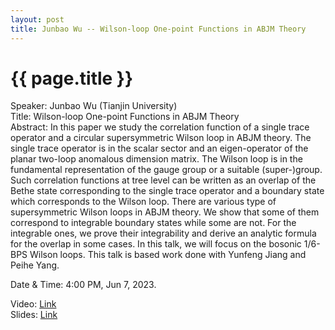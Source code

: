 ```yaml
---
layout: post
title: Junbao Wu -- Wilson-loop One-point Functions in ABJM Theory
---
```


{{ page.title }}
================

Speaker: Junbao Wu (Tianjin University)  
Title: Wilson-loop One-point Functions in ABJM Theory   
Abstract: In this paper we study the correlation function of a single trace operator and a circular supersymmetric Wilson loop in ABJM theory. The single trace operator is in the scalar sector and an eigen-operator of the planar two-loop anomalous dimension matrix. The Wilson loop is in the fundamental representation of the gauge group or a suitable (super-)group.  Such correlation functions at tree level can be  written as an overlap of the Bethe state corresponding to the single trace operator and a boundary state which corresponds to the Wilson loop. There are various type of supersymmetric Wilson loops in ABJM theory. We show that some of them correspond to integrable boundary states while some are not. For the integrable ones, we prove their integrability and derive an analytic formula for the overlap in some cases. In this talk, we will focus on the bosonic 1/6-BPS Wilson loops. This talk is based work done with Yunfeng Jiang and Peihe Yang.

Date & Time: 4:00 PM, Jun 7, 2023.  

Video: [Link](https://www.bilibili.com/video/BV18o4y1T7yS/?share_source=copy_web&vd_source=2923cd18e23f9cfd0265ae363e788c67)  
Slides: [Link](http://jointhepth.github.io/files/2023-6-7-Junbao-Wu.pdf)